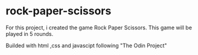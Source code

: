 # rock-paper-scissors

For this project, i created the game Rock Paper Scissors. This game will be played in 5 rounds.

Builded with html ,css and javascipt following "The Odin Project"
